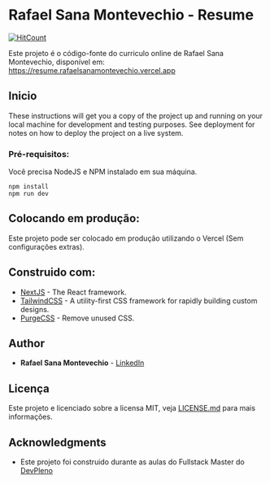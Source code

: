 # Rafael Sana Montevechio - Resume

[![HitCount](https://hits.dwyl.com/rafaelsanamontevechio/RafaelSanaMontevechio/resume.svg)](https://hits.dwyl.com/rafaelsanamontevechio/RafaelSanaMontevechio/resume)

Este projeto é o código-fonte do curriculo online de Rafael Sana Montevechio, disponível em: https://resume.rafaelsanamontevechio.vercel.app

## Inicio

These instructions will get you a copy of the project up and running on your local machine for development and testing purposes. See deployment for notes on how to deploy the project on a live system.

### Pré-requisitos:

Você precisa NodeJS e NPM instalado em sua máquina.

```
npm install
npm run dev
```

## Colocando em produção:

Este projeto pode ser colocado em produção utilizando o Vercel (Sem configurações extras).

## Construido com:

* [NextJS](https://nextjs.org) - The React framework.
* [TailwindCSS](https://tailwindcss.com/) - A utility-first CSS framework for
rapidly building custom designs.
* [PurgeCSS](https://purgcss.com) - Remove unused CSS.


## Author

* **Rafael Sana Montevechio** - [LinkedIn](https://www.linkedin.com/in/rafaelsanamontevechio)


## Licença

Este projeto e licenciado sobre a licensa MIT, veja  [LICENSE.md](LICENSE.md) para mais informações.


## Acknowledgments

* Este projeto foi construido durante as aulas do Fullstack Master do [DevPleno](https://devpleno.com) 